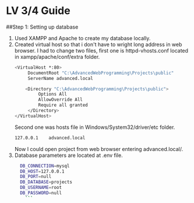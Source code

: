 LV 3/4 Guide
=============

##Step 1: Setting up database
1) Used XAMPP and Apache to create my database locally.
2) Created virtual host so that i don't have to wright long address in web browser. I had to change two files, first one is
    httpd-vhosts.conf located in xampp/apache/conf/extra folder. 
    ```sh
    <VirtualHost *:80>
    	 DocumentRoot "C:\AdvancedWebProgramming\Projects\public"
    	 ServerName advanced.local
    
    	<Directory "C:\AdvancedWebProgramming\Projects\public">
    		 Options All
    		 AllowOverride All
    		 Require all granted
    	 </Directory>
    </VirtualHost>
    ```
   Second one was hosts file in Windows/System32/driver/etc folder.
    ```sh
   127.0.0.1    advanced.local
     ```
   Now I could open project from web browser entering advanced.local/.
3) Database parameters are located at .env file.
   ```sh
     DB_CONNECTION=mysql
     DB_HOST=127.0.0.1
     DB_PORT=null
     DB_DATABASE=projects
     DB_USERNAME=root
     DB_PASSWORD=null
       ```
 